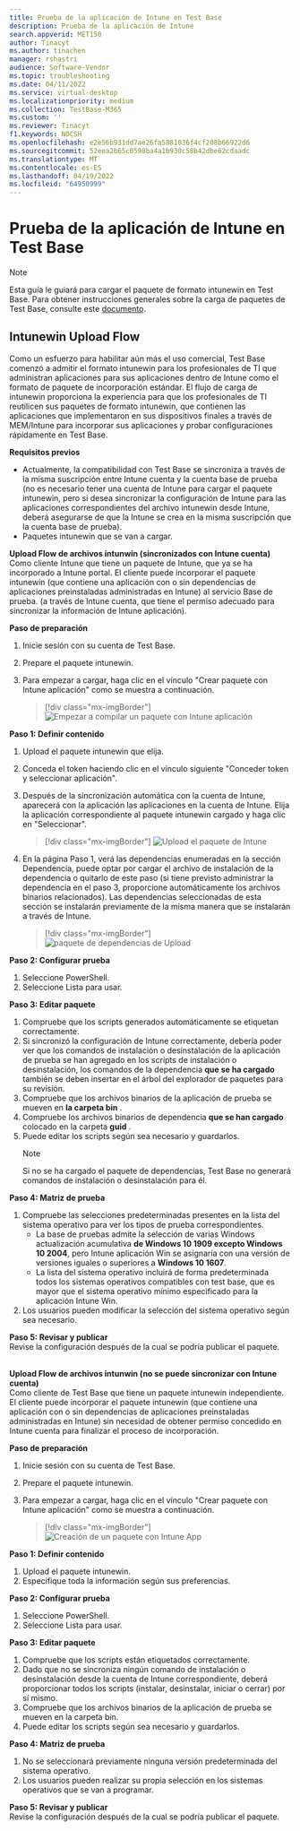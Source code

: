 ```yaml
---
title: Prueba de la aplicación de Intune en Test Base
description: Prueba de la aplicación de Intune
search.appverid: MET150
author: Tinacyt
ms.author: tinachen
manager: rshastri
audience: Software-Vendor
ms.topic: troubleshooting
ms.date: 04/11/2022
ms.service: virtual-desktop
ms.localizationpriority: medium
ms.collection: TestBase-M365
ms.custom: ''
ms.reviewer: Tinacyt
f1.keywords: NOCSH
ms.openlocfilehash: e2e56b931dd7ae26fa5881036f4cf208b66922d6
ms.sourcegitcommit: 52eea2b65c0598ba4a1b930c58b42dbe62cdaadc
ms.translationtype: MT
ms.contentlocale: es-ES
ms.lasthandoff: 04/19/2022
ms.locfileid: "64950999"
---
```

# <a name="test-your-intune-application-on-test-base"></a>Prueba de la aplicación de Intune en Test Base 
  > [!Note] 
  > Esta guía le guiará para cargar el paquete de formato intunewin en Test Base. Para obtener instrucciones generales sobre la carga de paquetes de Test Base, consulte este [documento](https://microsoft.sharepoint.com/:w:/t/AzureSUVPCoreTeam/EeHQIT3qA0FKqBDWI5TzmzgBiH2Syz39o5VbY2kdugMn4A?e=Rk1KD9).

## <a name="intunewin-upload-flow"></a>Intunewin Upload Flow
Como un esfuerzo para habilitar aún más el uso comercial, Test Base comenzó a admitir el formato intunewin para los profesionales de TI que administran aplicaciones para sus aplicaciones dentro de Intune como el formato de paquete de incorporación estándar. El flujo de carga de intunewin proporciona la experiencia para que los profesionales de TI reutilicen sus paquetes de formato intunewin, que contienen las aplicaciones que implementaron en sus dispositivos finales a través de MEM/Intune para incorporar sus aplicaciones y probar configuraciones rápidamente en Test Base. 

**Requisitos previos**
  - Actualmente, la compatibilidad con Test Base se sincroniza a través de la misma suscripción entre Intune cuenta y la cuenta base de prueba (no es necesario tener una cuenta de Intune para cargar el paquete intunewin, pero si desea sincronizar la configuración de Intune para las aplicaciones correspondientes del archivo intunewin desde Intune, deberá asegurarse de que la Intune  se crea en la misma suscripción que la cuenta base de prueba).
  - Paquetes intunewin que se van a cargar. 

**Upload Flow de archivos intunwin (sincronizados con Intune cuenta)** <br/>
Como cliente Intune que tiene un paquete de Intune, que ya se ha incorporado a Intune portal. El cliente puede incorporar el paquete intunewin (que contiene una aplicación con o sin dependencias de aplicaciones preinstaladas administradas en Intune) al servicio Base de prueba. (a través de Intune cuenta, que tiene el permiso adecuado para sincronizar la información de Intune aplicación).

**Paso de preparación**
1. Inicie sesión con su cuenta de Test Base.
2. Prepare el paquete intunewin.
3. Para empezar a cargar, haga clic en el vínculo "Crear paquete con Intune aplicación" como se muestra a continuación.
    
    > [!div class="mx-imgBorder"] 
    > ![Empezar a compilar un paquete con Intune aplicación](Media/testintuneapplication01.png) 


**Paso 1: Definir contenido**
1. Upload el paquete intunewin que elija.
2. Conceda el token haciendo clic en el vínculo siguiente "Conceder token y seleccionar aplicación".
3. Después de la sincronización automática con la cuenta de Intune, aparecerá con la aplicación las aplicaciones en la cuenta de Intune. Elija la aplicación correspondiente al paquete intunewin cargado y haga clic en "Seleccionar".
    
    > [!div class="mx-imgBorder"] 
    > ![Upload el paquete de Intune](Media/testintuneapplication02.png) 


5. En la página Paso 1, verá las dependencias enumeradas en la sección Dependencia, puede optar por cargar el archivo de instalación de la dependencia o quitarlo de este paso (si tiene previsto administrar la dependencia en el paso 3, proporcione automáticamente los archivos binarios relacionados). Las dependencias seleccionadas de esta sección se instalarán previamente de la misma manera que se instalarán a través de Intune.
    
    > [!div class="mx-imgBorder"] 
    > ![paquete de dependencias de Upload](Media/testintuneapplication03.png) 


**Paso 2: Configurar prueba**
1. Seleccione PowerShell.
2. Seleccione Lista para usar.


**Paso 3: Editar paquete**
1. Compruebe que los scripts generados automáticamente se etiquetan correctamente.
2. Si sincronizó la configuración de Intune correctamente, debería poder ver que los comandos de instalación o desinstalación de la aplicación de prueba se han agregado en los scripts de instalación o desinstalación, los comandos de la dependencia **que se ha cargado** también se deben insertar en el árbol del explorador de paquetes para su revisión.
3. Compruebe que los archivos binarios de la aplicación de prueba se mueven en **la carpeta bin** .
4. Compruebe los archivos binarios de dependencia **que se han cargado** colocado en la carpeta **guid** .
5. Puede editar los scripts según sea necesario y guardarlos.
    > [!Note] 
    > Si no se ha cargado el paquete de dependencias, Test Base no generará comandos de instalación o desinstalación para él.


**Paso 4: Matriz de prueba**
1. Compruebe las selecciones predeterminadas presentes en la lista del sistema operativo para ver los tipos de prueba correspondientes.
    - La base de pruebas admite la selección de varias Windows actualización acumulativa **de Windows 10 1909 excepto Windows 10 2004**, pero Intune aplicación Win se asignaría con una versión de versiones iguales o superiores a **Windows 10 1607**.
    - La lista del sistema operativo incluirá de forma predeterminada todos los sistemas operativos compatibles con test base, que es mayor que el sistema operativo mínimo especificado para la aplicación Intune Win.
2. Los usuarios pueden modificar la selección del sistema operativo según sea necesario.


**Paso 5: Revisar y publicar** <br/>
Revise la configuración después de la cual se podría publicar el paquete.<br/><br/>


**Upload Flow de archivos intunwin (no se puede sincronizar con Intune cuenta)** <br/>
Como cliente de Test Base que tiene un paquete intunewin independiente. El cliente puede incorporar el paquete intunewin (que contiene una aplicación con o sin dependencias de aplicaciones preinstaladas administradas en Intune) sin necesidad de obtener permiso concedido en Intune cuenta para finalizar el proceso de incorporación.

**Paso de preparación**
1. Inicie sesión con su cuenta de Test Base.
2. Prepare el paquete intunewin.
3. Para empezar a cargar, haga clic en el vínculo "Crear paquete con Intune aplicación" como se muestra a continuación.
    
    > [!div class="mx-imgBorder"] 
    > ![Creación de un paquete con Intune App](Media/testintuneapplication04.png) 


**Paso 1: Definir contenido**
1. Upload el paquete intunewin.
2. Especifique toda la información según sus preferencias.


**Paso 2: Configurar prueba**
1. Seleccione PowerShell.
2. Seleccione Lista para usar.


**Paso 3: Editar paquete**
1. Compruebe que los scripts están etiquetados correctamente.
2. Dado que no se sincroniza ningún comando de instalación o desinstalación desde la cuenta de Intune correspondiente, deberá proporcionar todos los scripts (instalar, desinstalar, iniciar o cerrar) por sí mismo.
3. Compruebe que los archivos binarios de la aplicación de prueba se mueven en la carpeta bin.
4. Puede editar los scripts según sea necesario y guardarlos.


**Paso 4: Matriz de prueba**
1. No se seleccionará previamente ninguna versión predeterminada del sistema operativo.
2. Los usuarios pueden realizar su propia selección en los sistemas operativos que se van a programar.


**Paso 5: Revisar y publicar** <br/>
Revise la configuración después de la cual se podría publicar el paquete.




